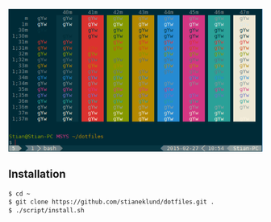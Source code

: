 ![](https://raw.githubusercontent.com/stianeklund/dotfiles/master/.screenshot.PNG)
## Installation
``` bash
$ cd ~
$ git clone https://github.com/stianeklund/dotfiles.git .
$ ./script/install.sh
```

